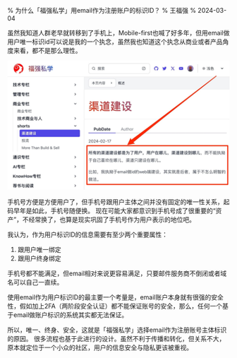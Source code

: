 % 为什么「福强私学」用email作为注册账户的标识ID？
% 王福强
% 2024-03-04

虽然我知道人群老早就转移到了手机上，Mobile-first也喊了好多年，但用email做用户唯一标识id可以说是我的一个执念，虽然我也知道这个执念从商业或者产品角度来看，都不是那么理性。

![](./images/8481709527217_.pic.jpg)

手机号方便是方便用户了，但手机号跟用户主体之间并没有固定的唯一性关系，起码早年是如此，手机号随便换。
现在可能大家都意识到手机号成了很重要的“资产”，不经常换了，也算是现实巩固了手机号作为用户表示的地位吧。

我认为，作为用户标识ID的信息需要有至少两个重要属性：

1. 跟用户唯一绑定
2. 跟用户终身绑定

手机号都不能满足，但email相对来说更容易满足，只要邮件服务商不倒闭或者域名可以自己一直续。

使用email作为用户标识ID的最主要一个考量是，email账户本身就有很强的安全性，假如加上2FA（两阶段安全认证）都不能保证账号的安全，那么，任何一个基于email做账户标识的系统其实都无法保证。

所以，唯一、终身、安全，这就是「福强私学」选择email作为注册账号主体标识的原因。 很多流程也基于此进行的设计。虽然不利于传播和转化，但关系不大，原本就定位于一个小众的社区，用户的信息安全与隐私更该被重视。





